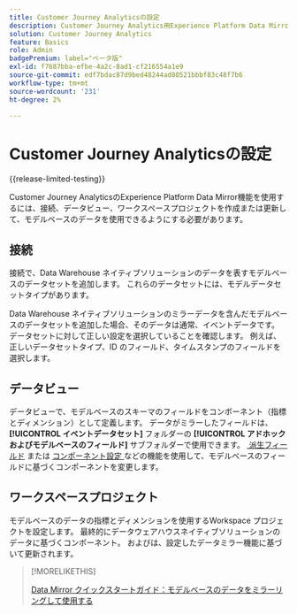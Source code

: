 ```yaml
---
title: Customer Journey Analyticsの設定
description: Customer Journey Analytics用Experience Platform Data MirrorのCustomer Journey Analytics接続、データビュー、プロジェクトを設定する方法について説明します
solution: Customer Journey Analytics
feature: Basics
role: Admin
badgePremium: label="ベータ版"
exl-id: f7687bba-efbe-4a2c-8ad1-cf216554a1e9
source-git-commit: edf7bdac87d9bed48244ad80521bbbf83c48f7b6
workflow-type: tm+mt
source-wordcount: '231'
ht-degree: 2%

---
```


# Customer Journey Analyticsの設定

{{release-limited-testing}}

Customer Journey AnalyticsのExperience Platform Data Mirror機能を使用するには、接続、データビュー、ワークスペースプロジェクトを作成または更新して、モデルベースのデータを使用できるようにする必要があります。

## 接続

接続で、Data Warehouse ネイティブソリューションのデータを表すモデルベースのデータセットを追加します。 これらのデータセットには、モデルデータセットタイプがあります。

Data Warehouse ネイティブソリューションのミラーデータを含んだモデルベースのデータセットを追加した場合、そのデータは通常、イベントデータです。 データセットに対して正しい設定を選択していることを確認します。 例えば、正しいデータセットタイプ、ID のフィールド、タイムスタンプのフィールドを選択します。


## データビュー

データビューで、モデルベースのスキーマのフィールドをコンポーネント（指標とディメンション）として定義します。 データがミラーしたフィールドは、**[!UICONTROL イベントデータセット]** フォルダーの **[!UICONTROL アドホックおよびモデルベースのフィールド]** サブフォルダーで使用できます。 [&#x200B; 派生フィールド &#x200B;](/help/data-views/derived-fields/derived-fields.md) または [&#x200B; コンポーネント設定 &#x200B;](/help/data-views/component-settings/overview.md) などの機能を使用して、モデルベースのフィールドに基づくコンポーネントを変更します。


## ワークスペースプロジェクト

モデルベースのデータの指標とディメンションを使用するWorkspace プロジェクトを設定します。 最終的にデータウェアハウスネイティブソリューションのデータに基づくコンポーネント。 およびは、設定したデータミラー機能に基づいて更新されます。

>[!MORELIKETHIS]
>
>[Data Mirror クイックスタートガイド：モデルベースのデータをミラーリングして使用する &#x200B;](model-based.md)
>
